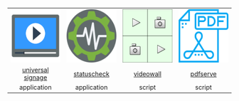 <table style="width: 100%">
    <tr style="text-align: center; margin: auto;width: 100%">
    <td><img src="universal-signage.svg" alt="usign" width="120" height="120"></td>
    <td><img src="statuschecker.svg" alt="statcheck" width="120" height="120"></td>
    <td><img src="videowall.svg" alt="vidwall" width="120" height="120"></td>
    <td><img src="pdfserve.svg" alt="pdfsrv" width="120" height="120"></td>
  </tr>
    <tr style="text-align: center; margin: auto;width: 100%;">
    <td style="width: 25%"><a href="https://github.com/divisionbyinfinity/universal-signage">universal signage</a></td>
    <td style="width: 25%"><a href="https://github.com/divisionbyinfinity/statuscheck">statuscheck</a></td>
    <td style="width: 25%"><a href="https://github.com/divisionbyinfinity/videowall">videowall</a></td>
    <td style="width: 25%"><a href="https://github.com/divisionbyinfinity/pdfserve">pdfserve</a></td>
  </tr>
    <tr style="text-align: center; margin: auto;width: 100%">
    <td>application</td>
    <td>application</td>
    <td>script</td>
    <td>script</td>
  </tr>
</table>
